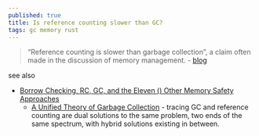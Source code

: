 ```yaml
---
published: true
title: Is reference counting slower than GC?
tags: gc memory rust
---
```

> “Reference counting is slower than garbage collection”, a claim often made in the discussion of memory management. - [blog](https://mortoray.com/2016/05/24/is-reference-counting-slower-than-gc/)

see also
- [Borrow Checking, RC, GC, and the Eleven () Other Memory Safety Approaches ](https://news.ycombinator.com/item?id=40146615)
	- [A Unified Theory of Garbage Collection](https://courses.cs.washington.edu/courses/cse590p/05au/p50-bacon.pdf) - tracing GC and reference counting are dual solutions to the same problem, two ends of the same spectrum, with hybrid solutions existing in between.
